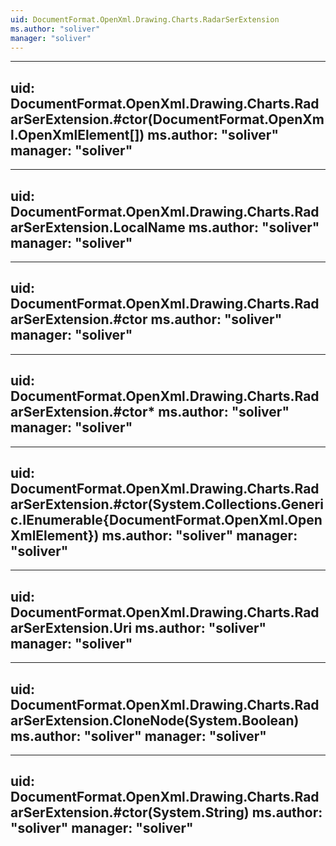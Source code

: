 ```yaml
---
uid: DocumentFormat.OpenXml.Drawing.Charts.RadarSerExtension
ms.author: "soliver"
manager: "soliver"
---
```


---
uid: DocumentFormat.OpenXml.Drawing.Charts.RadarSerExtension.#ctor(DocumentFormat.OpenXml.OpenXmlElement[])
ms.author: "soliver"
manager: "soliver"
---

---
uid: DocumentFormat.OpenXml.Drawing.Charts.RadarSerExtension.LocalName
ms.author: "soliver"
manager: "soliver"
---

---
uid: DocumentFormat.OpenXml.Drawing.Charts.RadarSerExtension.#ctor
ms.author: "soliver"
manager: "soliver"
---

---
uid: DocumentFormat.OpenXml.Drawing.Charts.RadarSerExtension.#ctor*
ms.author: "soliver"
manager: "soliver"
---

---
uid: DocumentFormat.OpenXml.Drawing.Charts.RadarSerExtension.#ctor(System.Collections.Generic.IEnumerable{DocumentFormat.OpenXml.OpenXmlElement})
ms.author: "soliver"
manager: "soliver"
---

---
uid: DocumentFormat.OpenXml.Drawing.Charts.RadarSerExtension.Uri
ms.author: "soliver"
manager: "soliver"
---

---
uid: DocumentFormat.OpenXml.Drawing.Charts.RadarSerExtension.CloneNode(System.Boolean)
ms.author: "soliver"
manager: "soliver"
---

---
uid: DocumentFormat.OpenXml.Drawing.Charts.RadarSerExtension.#ctor(System.String)
ms.author: "soliver"
manager: "soliver"
---
